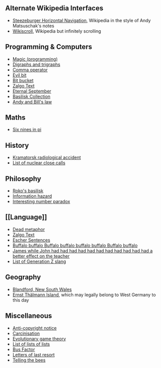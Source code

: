 ## Alternate Wikipedia Interfaces
- [Steezeburger Horizontal Navigation](https://steezeburger.com/wikipedia-browser/), Wikipedia in the style of Andy Matsuschak's notes
- [Wikiscroll](https://wikiscroll.blankenship.io/), Wikipedia but infinitely scrolling

## Programming & Computers

- [Magic (programming)](https://en.wikipedia.org/wiki/Magic_(programming))
- [Digraphs and trigraphs](https://en.wikipedia.org/wiki/Digraphs_and_trigraphs#C) 
- [Comma operator](https://en.wikipedia.org/wiki/Comma_operator#) 
- [Evil bit](https://en.wikipedia.org/wiki/Evil_bit)
- [Bit bucket](https://en.wikipedia.org/wiki/Bit_bucket)
- [Zalgo Text](https://en.wikipedia.org/wiki/Zalgo_text)
- [Eternal September](https://en.wikipedia.org/wiki/Eternal_September)
- [Basilisk Collection](https://suricrasia.online/unfiction/basilisk/)
- [Andy and Bill's law](https://en.wikipedia.org/wiki/Andy_and_Bill%27s_law)

## Maths

- [Six nines in pi](https://en.wikipedia.org/wiki/Six_nines_in_pi)

## History

- [Kramatorsk radiological accident](https://en.wikipedia.org/wiki/Kramatorsk_radiological_accident)
- [List of nuclear close calls](https://en.wikipedia.org/wiki/List_of_nuclear_close_calls)

## Philosophy

- [Roko's basilisk](https://en.wikipedia.org/wiki/Roko%27s_basilisk)
- [Information hazard](https://en.wikipedia.org/wiki/Information_hazard)
- [Interesting number paradox](https://en.wikipedia.org/wiki/Interesting_number_paradox)

## [[Language]]

- [Dead metaphor](https://en.wikipedia.org/wiki/Dead_metaphor)
- [Zalgo Text](https://en.wikipedia.org/wiki/Zalgo_text)
- [Escher Sentences](https://en.wikipedia.org/wiki/Comparative_illusion)
- [Buffalo buffalo Buffalo buffalo buffalo buffalo Buffalo buffalo](https://en.wikipedia.org/wiki/Buffalo_buffalo_Buffalo_buffalo_buffalo_buffalo_Buffalo_buffalo)
- [James while John had had had had had had had had had had had a better effect on the teacher](https://en.wikipedia.org/wiki/James_while_John_had_had_had_had_had_had_had_had_had_had_had_a_better_effect_on_the_teacher)
- [List of Generation Z slang](https://en.wikipedia.org/wiki/List_of_Generation_Z_slang)

## Geography
- [Blandford, New South Wales](https://en.wikipedia.org/wiki/Blandford,_New_South_Wales)
- [Ernst Thälmann Island](https://en.wikipedia.org/wiki/Ernst_Th%C3%A4lmann_Island), which may legally belong to West Germany to this day

## Miscellaneous

- [Anti-copyright notice](https://en.wikipedia.org/wiki/Anti-copyright_notice)
- [Carcinisation](https://en.wikipedia.org/wiki/Carcinisation) 
- [Evolutionary game theory](https://en.wikipedia.org/wiki/Evolutionary_game_theory#Hawk_dove) 
- [List of lists of lists](https://en.wikipedia.org/wiki/List_of_lists_of_lists)
- [Bus Factor](https://en.wikipedia.org/wiki/Bus_factor)
- [Letters of last resort](https://en.wikipedia.org/wiki/Letters_of_last_resort)
- [Telling the bees](https://en.wikipedia.org/wiki/Telling_the_bees)
